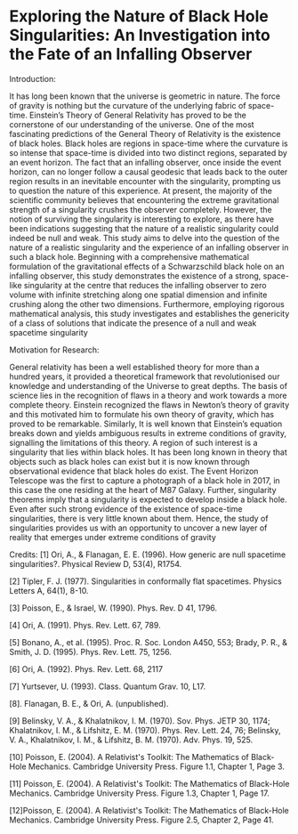 # Exploring the Nature of Black Hole Singularities: An Investigation into the Fate of an Infalling Observer

Introduction: 

It has long been known that the universe is geometric in nature. The force of gravity is nothing but
the curvature of the underlying fabric of space-time. Einstein’s Theory of General Relativity has
proved to be the cornerstone of our understanding of the universe. One of the most fascinating
predictions of the General Theory of Relativity is the existence of black holes. Black holes are
regions in space-time where the curvature is so intense that space-time is divided into two distinct
regions, separated by an event horizon. The fact that an infalling observer, once inside the event
horizon, can no longer follow a causal geodesic that leads back to the outer region results in an
inevitable encounter with the singularity, prompting us to question the nature of this experience.
At present, the majority of the scientific community believes that encountering the extreme
gravitational strength of a singularity crushes the observer completely. However, the notion of
surviving the singularity is interesting to explore, as there have been indications suggesting that
the nature of a realistic singularity could indeed be null and weak. This study aims to delve into
the question of the nature of a realistic singularity and the experience of an infalling observer in
such a black hole. Beginning with a comprehensive mathematical formulation of the gravitational
effects of a Schwarzschild black hole on an infalling observer, this study demonstrates the
existence of a strong, space-like singularity at the centre that reduces the infalling observer to zero
volume with infinite stretching along one spatial dimension and infinite crushing along the other
two dimensions. Furthermore, employing rigorous mathematical analysis, this study investigates
and establishes the genericity of a class of solutions that indicate the presence of a null and weak
spacetime singularity

Motivation for Research:

General relativity has been a well established theory for more than a hundred years, it provided a
theoretical framework that revolutionised our knowledge and understanding of the Universe to
great depths. The basis of science lies in the recognition of flaws in a theory and work towards a
more complete theory. Einstein recognized the flaws in Newton’s theory of gravity and this
motivated him to formulate his own theory of gravity, which has proved to be remarkable.
Similarly, It is well known that Einstein’s equation breaks down and yields ambiguous results in
extreme conditions of gravity, signalling the limitations of this theory. A region of such interest
is a singularity that lies within black holes. It has been long known in theory that objects such as
black holes can exist but it is now known through observational evidence that black holes do
exist. The Event Horizon Telescope was the first to capture a photograph of a black hole in 2017,
in this case the one residing at the heart of M87 Galaxy. Further, singularity theorems imply that
a singularity is expected to develop inside a black hole. Even after such strong evidence of the
existence of space-time singularities, there is very little known about them. Hence, the study of
singularities provides us with an opportunity to uncover a new layer of reality that emerges under
extreme conditions of gravity

Credits:
[1] Ori, A., & Flanagan, E. E. (1996). How generic are null spacetime singularities?. Physical Review D, 53(4), R1754.

[2] Tipler, F. J. (1977). Singularities in conformally flat spacetimes. Physics Letters A, 64(1), 8-10.

[3] Poisson, E., & Israel, W. (1990). Phys. Rev. D 41, 1796.

[4] Ori, A. (1991). Phys. Rev. Lett. 67, 789.

[5] Bonano, A., et al. (1995). Proc. R. Soc. London A450, 553; Brady, P. R., & Smith, J. D. (1995). Phys. Rev. Lett. 75, 1256.

[6] Ori, A. (1992). Phys. Rev. Lett. 68, 2117

[7] Yurtsever, U. (1993). Class. Quantum Grav. 10, L17.

[8]. Flanagan, B. E., & Ori, A. (unpublished).

[9] Belinsky, V. A., & Khalatnikov, I. M. (1970). Sov. Phys. JETP 30, 1174; Khalatnikov, I. M., & Lifshitz, E. M. (1970). Phys. Rev. Lett. 24, 76; Belinsky, V. A., Khalatnikov, I. M., & Lifshitz, B. M. (1970). Adv. Phys. 19, 525.

[10] Poisson, E. (2004). A Relativist's Toolkit: The Mathematics of Black-Hole Mechanics. Cambridge University Press. Figure 1.1, Chapter 1, Page 3.

[11] Poisson, E. (2004). A Relativist's Toolkit: The Mathematics of Black-Hole Mechanics. Cambridge University Press. Figure 1.3, Chapter 1, Page 17.

[12]Poisson, E. (2004). A Relativist's Toolkit: The Mathematics of Black-Hole Mechanics. Cambridge University Press. Figure 2.5, Chapter 2, Page 41.
